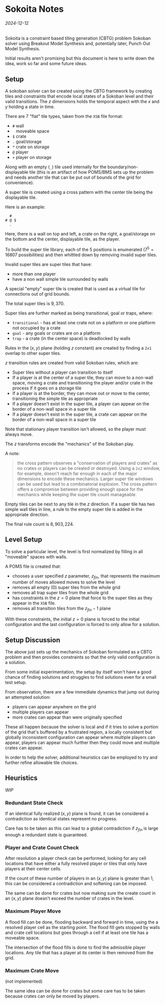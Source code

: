 Sokoita Notes
===

###### 2024-12-12

Sokoita is a constraint based tiling generation (CBTG) problem Sokoban solver using
Breakout Model Synthesis and, potentially later, Punch Out Model Synthesis.

Initial results aren't promising but this document is here to write
down the idea, work so far and some future ideas.

Setup
---

A sokoban solver can be created using the CBTG framework by creating
tiles and constraints that encode local states of a Sokoban level and their
valid transitions.
The $z$ dimensions holds the temporal aspect with the $x$ and $y$ holding
a state in time.

There are 7 "flat" tile types, taken from the `XSB` file format:

* `#` wall
* ` ` moveable space
* `$` crate
* `.` goal/storage
* `*` crate on storage
* `@` player
* `+` player on storage

Along with an empty (`_`) tile used internally for the boundary/non-displayable
tile (this is an artifact of how POMS/BMS sets up the problem and needs another
tile that can be put out of bounds of the grid for convenience).

A super tile is created using a cross pattern with the center tile
being the displayable tile.

Here is an example:

```
  #
# @ $
  .
```

Here, there is a wall on top and left, a crate on the right, a goal/storage on the
bottom and the center, displayable tile, as the player.

To build the super tile library, each of the 5 positions is enumerated ($7^{5}=16807$ possibilities)
and then whittled down by removing invalid super tiles.

Invalid super tiles are super tiles that have:

* more than one player
* have a non wall simple tile surrounded by walls

A special "empty" super tile is created that is used as a virtual tile for connections
out of grid bounds.

The total super tiles is $9,370$.

Super tiles are further marked as being transitional, goal or traps, where:

* `transitional` - has at least one crate not on a platform or one platform not occupied by a crate
* `goal` - any goals or crates are on a platform
* `trap` - a crate (in the center space) is deadlocked by walls

Rules in the $(x,y)$ plane (holding $z$ constant) are created by finding a `2x1` overlap to other super tiles.

$z$ transition rules are created from valid Sokoban rules, which are:

* Super tiles without a player can transition to itself
* If a player is at the center of a super tile, they can move to a non-wall space,
  moving a crate and transitioning the player and/or crate in the process if it goes
  on a storage tile
* If a player is at the border, they can move out or move to the center, transitioning
  the simple tile as appropriate
* If a player doesn't exist in the super tile, a player can appear on the border of a non-wall
  space in a super tile
* If a player doesn't exist in the super tile, a crate can appear on the border of a non-wall
  space in a super tile

Note that stationary player transition isn't allowed, so the player must always move.

The $z$ transforms encode the "mechanics" of the Sokoban play.

A note:

> the cross pattern observes a "conservation of players and crates" as no crates or
> players can be created or destroyed.
> Using a `2x2` window, for example, doesn't reach far enough in each of the major dimensions
> to encode these mechanics.
> Larger super tile windows can be used but lead to a combinatorial explosion.
> The cross pattern offers a compromise between providing enough space for the mechanics
> while keeping the super tile count manageable.

Empty tiles can be next to any tile in the $z$ direction.
If a super tile has two simple wall tiles in line, a rule to the empty super tile
is added in the appropriate direction.

The final rule count is $8,903,224$.

Level Setup
---

To solve a particular level, the level is first normalized by filling in all "moveable"
spaces with walls.

A POMS file is created that:

* chooses a user specified $z$ parameter, $z _ {fin}$, that represents the maximum number of moves allowed
  moves to solve the level
* removes all empty (0) super tiles from the whole grid
* removes all trap super tiles from the whole grid
* has constraints in the $z=0$ plane that force to the super tiles as they appear in the `XSB` file.
* removes all transition tiles from the $z _ {fin}-1$ plane

With these constraints, the initial $z=0$ plane is forced to the initial configuration and the last
configuration is forced to only allow for a solution.


Setup Discussion
---

The above just sets up the mechanics of Sokoban formulated as a CBTG problem and then provides constraints
so that the only valid configuration is a solution.

From some initial experimentation, the setup by itself won't have a good chance of finding solutions
and struggles to find solutions even for a small test setup.

From observation, there are a few immediate dynamics that jump out during an attempted solution:

* players can appear anywhere on the grid
* multiple players can appear
* more crates can appear than were originally specified

These all happen because the solver is local and if it tries to solve a portion of the grid
that's buffered by a frustrated region, a locally consistent but globally inconsistent configuration
can appear where multiple players can appear, players can appear much further then they could
move and multiple crates can appear.

In order to help the solver, additional heuristics can be employed to try and further refine
allowable tile choices.

Heuristics
---

*WIP*

### Redundant State Check

If an identical fully realized $(x,y)$ plane is found, it can be considered
a contradiction as identical states represent no progress.

Care has to be taken as this can lead to a global contradiction if $z _ {fin}$ is large enough a
redundant state is guaranteed.

### Player and Crate Count Check

After resolution a player check can be performed, looking for any cell locations
that have either a fully resolved player or tiles that only have players at their center
cells.

If the count of these number of players in an $(x,y)$ plane is greater than 1,
this can be considered a contradiction and softening can be imposed.

The same can be done for crates but now making sure the create count in an $(x,y)$
plane doesn't exceed the number of crates in the level.


### Maximum Player Move

A flood fill can be done, flooding backward and forward in time, using the a resolved
player cell as the starting point.
The flood fill gets stopped by walls and crate cell locations but goes through a cell
if at least one tile has a moveable space.

The intersection of the flood fills is done to find the admissible player locations.
Any tile that has a player at its center is then removed from the grid.

### Maximum Crate Move

(not implemented)

The same idea can be done for crates but some care has to be taken because crates
can only be moved by players.


